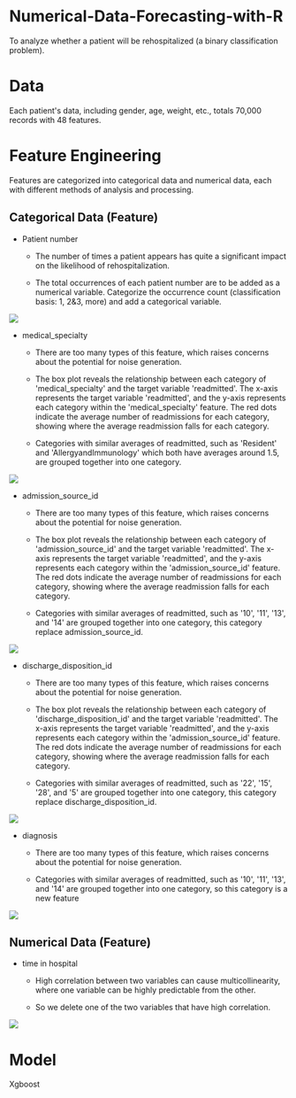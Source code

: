 # Numerical-Data-Forecasting-with-R
To analyze whether a patient will be rehospitalized (a binary classification problem).

# Data
Each patient's data, including gender, age, weight, etc., totals 70,000 records with 48 features.

# Feature Engineering
Features are categorized into categorical data and numerical data, each with different methods of analysis and processing.

## Categorical Data (Feature)
* Patient number
  
  * The number of times a patient appears has quite a significant impact on the likelihood of rehospitalization.

  * The total occurrences of each patient number are to be added as a numerical variable. Categorize the occurrence count (classification basis: 1, 2&3, more) and add a
  categorical variable.

<img src="pic/Patient number.png">


* medical_specialty

  * There are too many types of this feature, which raises concerns about the potential for noise generation. 

  * The box plot reveals the relationship between each category of 'medical_specialty' and the target variable 'readmitted'. The x-axis represents the target variable 'readmitted', and the y-axis represents each category within the 'medical_specialty' feature. The red dots indicate the average number of readmissions for each category, showing where the average readmission falls for each category.

  * Categories with similar averages of readmitted, such as 'Resident' and 'AllergyandImmunology' which both have averages around 1.5, are grouped together into one category.
  
 <img src="pic/medical_specialty.jpg">

* admission_source_id

  * There are too many types of this feature, which raises concerns about the potential for noise generation.

  * The box plot reveals the relationship between each category of 'admission_source_id' and the target variable 'readmitted'. The x-axis represents the target variable 'readmitted', and the y-axis represents each category within the 'admission_source_id' feature. The red dots indicate the average number of readmissions for each category, showing where the average readmission falls for each category.

  * Categories with similar averages of readmitted, such as '10', '11', '13', and '14' are grouped together into one category, this category replace admission_source_id. 

<img src="pic/admission_source_id.jpg">

* discharge_disposition_id

  * There are too many types of this feature, which raises concerns about the potential for noise generation.

  * The box plot reveals the relationship between each category of 'discharge_disposition_id' and the target variable 'readmitted'. The x-axis represents the target variable 'readmitted', and the y-axis represents each category within the 'admission_source_id' feature. The red dots indicate the average number of readmissions for each category, showing where the average readmission falls for each category.

  * Categories with similar averages of readmitted, such as '22', '15', '28', and '5' are grouped together into one category, this category replace discharge_disposition_id.

<img src="pic/discharge_disposition_id.jpg">

* diagnosis

  * There are too many types of this feature, which raises concerns about the potential for noise generation.
    
  * Categories with similar averages of readmitted, such as '10', '11', '13', and '14' are grouped together into one category, so this category is a new feature

<img src="pic/diagnosis.png">

## Numerical Data (Feature)
* time in hospital
  * High correlation between two variables can cause multicollinearity, where one variable can be highly predictable from the other.
 
  * So we delete one of the two variables that have high correlation.
<img src="pic/time in hospital.jpg">


# Model
Xgboost

